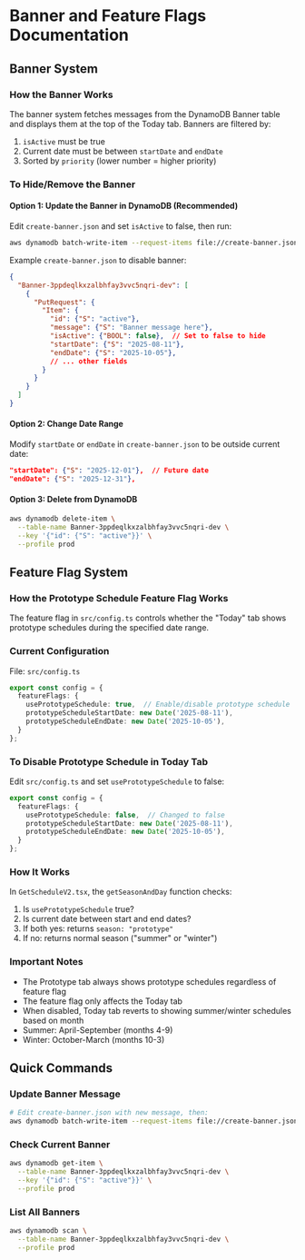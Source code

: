 # Banner and Feature Flags Documentation

## Banner System

### How the Banner Works
The banner system fetches messages from the DynamoDB Banner table and displays them at the top of the Today tab. Banners are filtered by:
1. `isActive` must be true
2. Current date must be between `startDate` and `endDate`
3. Sorted by `priority` (lower number = higher priority)

### To Hide/Remove the Banner

#### Option 1: Update the Banner in DynamoDB (Recommended)
Edit `create-banner.json` and set `isActive` to false, then run:
```bash
aws dynamodb batch-write-item --request-items file://create-banner.json --profile prod
```

Example `create-banner.json` to disable banner:
```json
{
  "Banner-3ppdeqlkxzalbhfay3vvc5nqri-dev": [
    {
      "PutRequest": {
        "Item": {
          "id": {"S": "active"},
          "message": {"S": "Banner message here"},
          "isActive": {"BOOL": false},  // Set to false to hide
          "startDate": {"S": "2025-08-11"},
          "endDate": {"S": "2025-10-05"},
          // ... other fields
        }
      }
    }
  ]
}
```

#### Option 2: Change Date Range
Modify `startDate` or `endDate` in `create-banner.json` to be outside current date:
```json
"startDate": {"S": "2025-12-01"},  // Future date
"endDate": {"S": "2025-12-31"},
```

#### Option 3: Delete from DynamoDB
```bash
aws dynamodb delete-item \
  --table-name Banner-3ppdeqlkxzalbhfay3vvc5nqri-dev \
  --key '{"id": {"S": "active"}}' \
  --profile prod
```

## Feature Flag System

### How the Prototype Schedule Feature Flag Works
The feature flag in `src/config.ts` controls whether the "Today" tab shows prototype schedules during the specified date range.

### Current Configuration
File: `src/config.ts`
```typescript
export const config = {
  featureFlags: {
    usePrototypeSchedule: true,  // Enable/disable prototype schedule
    prototypeScheduleStartDate: new Date('2025-08-11'),
    prototypeScheduleEndDate: new Date('2025-10-05'),
  }
};
```

### To Disable Prototype Schedule in Today Tab
Edit `src/config.ts` and set `usePrototypeSchedule` to false:
```typescript
export const config = {
  featureFlags: {
    usePrototypeSchedule: false,  // Changed to false
    prototypeScheduleStartDate: new Date('2025-08-11'),
    prototypeScheduleEndDate: new Date('2025-10-05'),
  }
};
```

### How It Works
In `GetScheduleV2.tsx`, the `getSeasonAndDay` function checks:
1. Is `usePrototypeSchedule` true?
2. Is current date between start and end dates?
3. If both yes: returns `season: "prototype"`
4. If no: returns normal season ("summer" or "winter")

### Important Notes
- The Prototype tab always shows prototype schedules regardless of feature flag
- The feature flag only affects the Today tab
- When disabled, Today tab reverts to showing summer/winter schedules based on month
- Summer: April-September (months 4-9)
- Winter: October-March (months 10-3)

## Quick Commands

### Update Banner Message
```bash
# Edit create-banner.json with new message, then:
aws dynamodb batch-write-item --request-items file://create-banner.json --profile prod
```

### Check Current Banner
```bash
aws dynamodb get-item \
  --table-name Banner-3ppdeqlkxzalbhfay3vvc5nqri-dev \
  --key '{"id": {"S": "active"}}' \
  --profile prod
```

### List All Banners
```bash
aws dynamodb scan \
  --table-name Banner-3ppdeqlkxzalbhfay3vvc5nqri-dev \
  --profile prod
```